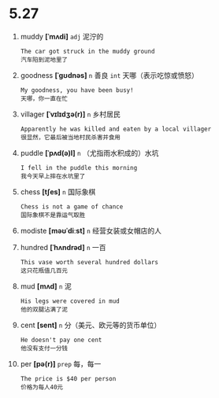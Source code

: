# 5.27















1. muddy **[ˈmʌdi]** `adj` 泥泞的
    ```
    The car got struck in the muddy ground
    汽车陷到泥地里了
    ```

2. goodness **[ˈɡʊdnəs]** `n` 善良 `int` 天哪（表示吃惊或愤怒）
    ```
    My goodness, you have been busy!
    天哪，你一直在忙
    ```

3. villager **[ˈvɪlɪdʒə(r)]** `n` 乡村居民
    ```
    Apparently he was killed and eaten by a local villager
    很显然，它最后被当地村民杀害并食用
    ```

4. puddle **[ˈpʌd(ə)l]** `n` （尤指雨水积成的）水坑
    ```
    I fell in the puddle this morning
    我今天早上摔在水坑里了
    ```

5. chess **[tʃes]** `n` 国际象棋
    ```
    Chess is not a game of chance
    国际象棋不是靠运气取胜
    ```

6. modiste **[məʊˈdiːst]** `n` 经营女装或女帽店的人

7. hundred **[ˈhʌndrəd]** `n` 一百
    ```
    This vase worth several hundred dollars
    这只花瓶值几百元
    ```

8. mud **[mʌd]** `n` 泥
    ```
    His legs were covered in mud
    他的双腿沾满了泥
    ```

9. cent **[sent]** `n` 分（美元、欧元等的货币单位）
    ```
    He doesn't pay one cent
    他没有支付一分钱
    ```

10. per **[pə(r)]** `prep` 每，每一
    ```
    The price is $40 per person
    价格为每人40元
    ```
